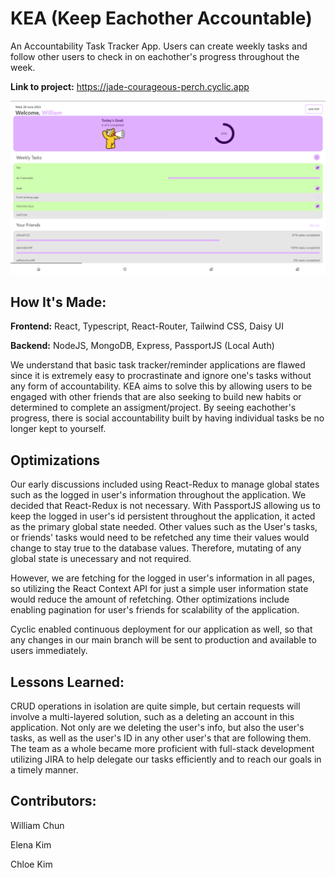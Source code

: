 # KEA (Keep Eachother Accountable)
An Accountability Task Tracker App. Users can create weekly tasks and follow other users to check in on eachother's progress throughout the week.

**Link to project:** https://jade-courageous-perch.cyclic.app

![alt tag](https://github.com/williamchun1999/kea/blob/main/public/kea.png)

## How It's Made:

**Frontend:** React, Typescript, React-Router, Tailwind CSS, Daisy UI

**Backend:** NodeJS, MongoDB, Express, PassportJS (Local Auth)

We understand that basic task tracker/reminder applications are flawed since it is extremely easy to procrastinate and ignore one's tasks without any form of accountability. KEA aims to solve this by allowing users to be engaged with other friends that are also seeking to build new habits or determined to complete an assigment/project. By seeing eachother's progress, there is social accountability built by having individual tasks be no longer kept to yourself.

## Optimizations
Our early discussions included using React-Redux to manage global states such as the logged in user's information throughout the application. We decided that React-Redux is not necessary. With PassportJS allowing us to keep the logged in user's id persistent throughout the application, it acted as the primary global state needed. Other values such as the User's tasks, or friends' tasks would need to be refetched any time their values would change to stay true to the database values. Therefore, mutating of any global state is unecessary and not required.


However, we are fetching for the logged in user's information in all pages, so utilizing the React Context API for just a simple user information state would reduce the amount of refetching. Other optimizations include enabling pagination for user's friends for scalability of the application.

Cyclic enabled continuous deployment for our application as well, so that any changes in our main branch will be sent to production and available to users immediately.


## Lessons Learned:

CRUD operations in isolation are quite simple, but certain requests will involve a multi-layered solution, such as a deleting an account in this application. Not only are we deleting the user's info, but also the user's tasks, as well as the user's ID in any other user's that are following them. The team as a whole became more proficient with full-stack development utilizing JIRA to help delegate our tasks efficiently and to reach our goals in a timely manner.

## Contributors:

William Chun 

Elena Kim

Chloe Kim
